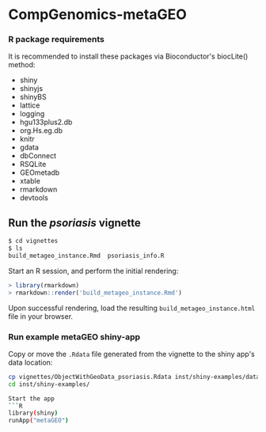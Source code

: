 # CompGenomics-metaGEO

### R package requirements
It is recommended to install these packages via Bioconductor's biocLite() method:
* shiny
* shinyjs
* shinyBS
* lattice
* logging
* hgu133plus2.db
* org.Hs.eg.db
* knitr
* gdata
* dbConnect
* RSQLite
* GEOmetadb
* xtable
* rmarkdown
* devtools

## Run the *psoriasis* vignette
```bash
$ cd vignettes
$ ls
build_metageo_instance.Rmd  psoriasis_info.R
```

Start an R session, and perform the initial rendering:
```R
> library(rmarkdown)
> rmarkdown::render('build_metageo_instance.Rmd')
```

Upon successful rendering, load the resulting `build_metageo_instance.html` file in your browser.


### Run example metaGEO shiny-app
Copy or move the `.Rdata` file generated from the vignette to the shiny app's data location:
```bash
cp vignettes/ObjectWithGeoData_psoriasis.Rdata inst/shiny-examples/data/
cd inst/shiny-examples/

Start the app
```R
library(shiny)
runApp("metaGEO")
```

